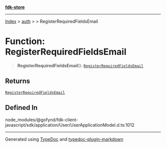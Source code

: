 [**fdk-store**](../../../README.md)
***

[Index](../../../API.md) > [auth](../../README.md) > [<internal>](../README.md) > RegisterRequiredFieldsEmail

# Function: RegisterRequiredFieldsEmail

> **RegisterRequiredFieldsEmail**(): [`RegisterRequiredFieldsEmail`](../type-aliases/type-alias.RegisterRequiredFieldsEmail.md)

## Returns

[`RegisterRequiredFieldsEmail`](../type-aliases/type-alias.RegisterRequiredFieldsEmail.md)

## Defined In

node\_modules/@gofynd/fdk-client-javascript/sdk/application/User/UserApplicationModel.d.ts:1012

***
Generated using [TypeDoc](https://typedoc.org/) and [typedoc-plugin-markdown](https://www.npmjs.com/package/typedoc-plugin-markdown)
